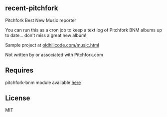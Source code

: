 recent-pitchfork
----------------

Pitchfork Best New Music reporter

You can run this as a cron job to keep a text log of Pitchfork BNM albums up to date... don't miss a great new album!

Sample project at [oldhillcode.com/music.html](http://oldhillcode.com/music.html)

Not written by or associated with Pitchfork.com

Requires
--------

pitchfork-bnm module available [here](https://github.com/oldhill/pitchfork-bnm)

License
-------
MIT
